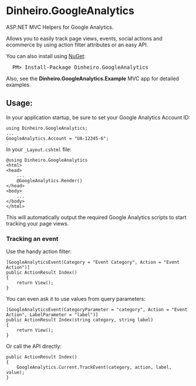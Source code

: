# Dinheiro.GoogleAnalytics
ASP.NET MVC Helpers for Google Analytics.

Allows you to easily track page views, events, social actions and ecommerce by using action filter attributes or an easy API.

You can also install using [NuGet](http://nuget.org/):
<pre>
  PM> Install-Package Dinheiro.GoogleAnalytics
</pre>

Also, see the **Dinheiro.GoogleAnalytics.Example** MVC app for detailed examples.

## Usage:
In your application startup, be sure to set your Google Analytics Account ID:

	using Dinheiro.GoogleAnalytics;
	...
	GoogleAnalytics.Account = "UA-12345-6";

In your `_Layout.cshtml` file:

	@using Dinheiro.GoogleAnalytics
	<html>
	<head>
		...
		@GoogleAnalytics.Render()
	</head>
	<body>
		...
	</body>
	</html>

This will automatically output the required Google Analytics scripts to start tracking your page views.

### Tracking an event
Use the handy action filter:

	[GoogleAnalyticsEvent(Category = "Event Category", Action = "Event Action")]
	public ActionResult Index()
	{
		return View();
	}

You can even ask it to use values from query parameters:

	[GoogleAnalyticsEvent(CategoryParameter = "category", Action = "Event Action", LabelParameter = "label")]
	public ActionResult Index(string category, string label)
	{
		return View();
	}

Or call the API directly:

	public ActionResult Index()
	{
		GoogleAnalytics.Current.TrackEvent(category, action, label, value);
	}
	
